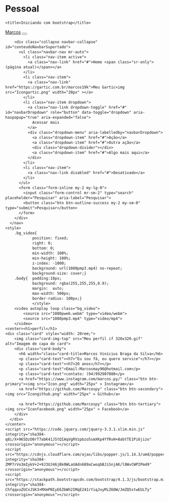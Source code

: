 # Pessoal
<!DOCTYPE html>
<html lang="pt-br">
  <head>
    <meta charset="utf-8">
    <meta name="viewport" content="width=device-width, initial-scale=1, shrink-to-fit=no">
    <link rel="stylesheet" href="https://stackpath.bootstrapcdn.com/bootstrap/4.1.3/css/bootstrap.min.css" integrity="sha384-MCw98/SFnGE8fJT3GXwEOngsV7Zt27NXFoaoApmYm81iuXoPkFOJwJ8ERdknLPMO" crossorigin="anonymous">

    <title>Iniciando com bootstrap</title>
  </head>
  <body>
    <nav class="navbar navbar-expand-lg navbar-light bg-light">
        <a class="navbar-brand" href="#">Marcos</a>
        <button class="navbar-toggler" type="button" data-toggle="collapse" data-target="#conteudoNavbarSuportado" aria-controls="conteudoNavbarSuportado" aria-expanded="false" aria-label="Alterna navegação">
          <span class="navbar-toggler-icon"></span>
        </button>
      
        <div class="collapse navbar-collapse" id="conteudoNavbarSuportado">
          <ul class="navbar-nav mr-auto">
            <li class="nav-item active">
              <a class="nav-link" href="#">Home <span class="sr-only">(página atual)</span></a>
            </li>
            <li class="nav-item">
              <a class="nav-link" href="https://gartic.com.br/marcos19k">Meu Gartic<img src="Icongartic.png" width="20px" ></a>
            </li>
            <li class="nav-item dropdown">
              <a class="nav-link dropdown-toggle" href="#" id="navbarDropdown" role="button" data-toggle="dropdown" aria-haspopup="true" aria-expanded="false">
                Acessar mais
              </a>
              <div class="dropdown-menu" aria-labelledby="navbarDropdown">
                <a class="dropdown-item" href="#">Ação</a>
                <a class="dropdown-item" href="#">Outra ação</a>
                <div class="dropdown-divider"></div>
                <a class="dropdown-item" href="#">Algo mais aqui</a>
              </div>
            </li>
            <li class="nav-item">
              <a class="nav-link disabled" href="#">Desativado</a>
            </li>
          </ul>
          <form class="form-inline my-2 my-lg-0">
            <input class="form-control mr-sm-2" type="search" placeholder="Pesquisar" aria-label="Pesquisar">
            <button class="btn btn-outline-success my-2 my-sm-0" type="submit">Pesquisar</button>
          </form>
        </div>
      </nav>
    <style>
        .bg_video{
                position: fixed; 
                right: 0; 
                bottom: 0;
                min-width: 100%; 
                min-height: 100%;
                z-index: -1000;
                background: url(1080pmp3.mp4) no-repeat;
                background-size: cover;}    
        .body{  padding:10px;
                background: rgba(255,255,255,0.9);
                margin:  auto;
                max-width: 500px;
                border-radius: 100px;}
                </style>
		<video autoplay loop class="bg_video">
			<source src="1080pweb.webm" type="video/webm">
			<source src="1080pmp3.mp4" type="video/mp4">
		</video>
    <center><h1>perfil</h1>
    <div class="card" style="width: 20rem;">
        <img class="card-img-top" src="Meu perfil if 320x320.gif" alt="Imagem de capa do card">
        <div class="card-body">
          <h6 width="class="card-title>Marcos Vinícius Braga da Silva</h6>
          <p class="card-text"><h7>"Eu sou fã, eu quero service"</h7></p>
          <p class="card-text"><h7>20 anos</h7></p>
          <p class="card-text">Email:Marcosmay96@hotmail.com</p>
          <p class="card-text">contato: (94)992907080</p>
          <a href="https://www.instagram.com/marcos.py/" class="btn btn-primary"><img src="Icon.png" width="25px" > Instagram</a>
          <a href="https://github.com/Marcospy" class="btn btn-secondary"><img src="Icongithub.png" width="25px" > Github</a>
          
          <a href="https://github.com/Marcospy" class="btn btn-tertiary"><img src="Iconfacebook.png" width="25px" > Facebook</a>
        </div>
      </div>
    </center>
    <script src="https://code.jquery.com/jquery-3.3.1.slim.min.js" integrity="sha384-q8i/X+965DzO0rT7abK41JStQIAqVgRVzpbzo5smXKp4YfRvH+8abtTE1Pi6jizo" crossorigin="anonymous"></script>
    <script src="https://cdnjs.cloudflare.com/ajax/libs/popper.js/1.14.3/umd/popper.min.js" integrity="sha384-ZMP7rVo3mIykV+2+9J3UJ46jBk0WLaUAdn689aCwoqbBJiSnjAK/l8WvCWPIPm49" crossorigin="anonymous"></script>
    <script src="https://stackpath.bootstrapcdn.com/bootstrap/4.1.3/js/bootstrap.min.js" integrity="sha384-ChfqqxuZUCnJSK3+MXmPNIyE6ZbWh2IMqE241rYiqJxyMiZ6OW/JmZQ5stwEULTy" crossorigin="anonymous"></script>
  </body>
</html>
